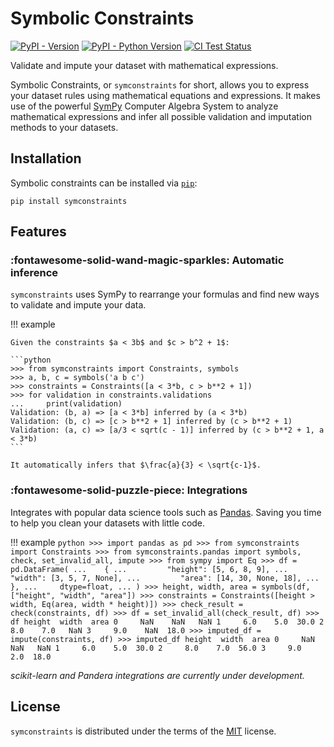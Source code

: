 # Symbolic Constraints

[![PyPI - Version](https://img.shields.io/pypi/v/symconstraints.svg)](https://pypi.org/project/symconstraints)
[![PyPI - Python Version](https://img.shields.io/pypi/pyversions/symconstraints.svg)](https://pypi.org/project/symconstraints)
[![CI Test Status](https://img.shields.io/github/actions/workflow/status/abogical/symconstraints/tests.yaml?branch=main&label=tests&style=for-the-badge)](https://github.com/Abogical/symconstraints/actions/workflows/tests.yaml?query=branch%3Amain)

Validate and impute your dataset with mathematical expressions.

Symbolic Constraints, or `symconstraints` for short, allows you to express your dataset rules
using mathematical equations and expressions. It makes use of the powerful [SymPy](https://www.sympy.org) Computer Algebra System to analyze
mathematical expressions and infer all possible validation and imputation methods to your datasets.

## Installation

Symbolic constraints can be installed via [`pip`](https://pypi.org/project/pip/):

```console
pip install symconstraints
```

## Features

### :fontawesome-solid-wand-magic-sparkles: Automatic inference

`symconstraints` uses SymPy to rearrange your formulas and find new ways to validate and impute your data.

!!! example

    Given the constraints $a < 3b$ and $c > b^2 + 1$:

    ```python
    >>> from symconstraints import Constraints, symbols
    >>> a, b, c = symbols('a b c')
    >>> constraints = Constraints([a < 3*b, c > b**2 + 1])
    >>> for validation in constraints.validations
    ...     print(validation)
    Validation: (b, a) => [a < 3*b] inferred by (a < 3*b)
    Validation: (b, c) => [c > b**2 + 1] inferred by (c > b**2 + 1)
    Validation: (a, c) => [a/3 < sqrt(c - 1)] inferred by (c > b**2 + 1, a < 3*b)
    ```

    It automatically infers that $\frac{a}{3} < \sqrt{c-1}$.

### :fontawesome-solid-puzzle-piece: Integrations

Integrates with popular data science tools such as [Pandas](https://pandas.pydata.org/). Saving you time to help you clean your datasets with little code.

!!! example
    ```python
    >>> import pandas as pd
    >>> from symconstraints import Constraints
    >>> from symconstraints.pandas import symbols, check, set_invalid_all, impute
    >>> from sympy import Eq
    >>> df = pd.DataFrame(
    ...    {
    ...         "height": [5, 6, 8, 9],
    ...         "width": [3, 5, 7, None],
    ...         "area": [14, 30, None, 18],
    ...     },
    ...     dtype=float,
    ... )
    >>> height, width, area = symbols(df, ["height", "width", "area"])
    >>> constraints = Constraints([height > width, Eq(area, width * height)])
    >>> check_result = check(constraints, df)
    >>> df = set_invalid_all(check_result, df)
    >>> df
        height  width  area
    0     NaN    NaN   NaN
    1     6.0    5.0  30.0
    2     8.0    7.0   NaN
    3     9.0    NaN  18.0
    >>> imputed_df = impute(constraints, df)
    >>> imputed_df
        height  width  area
    0     NaN    NaN   NaN
    1     6.0    5.0  30.0
    2     8.0    7.0  56.0
    3     9.0    2.0  18.0
    ```

 _scikit-learn and Pandera integrations are currently under development._

## License

`symconstraints` is distributed under the terms of the [MIT](https://spdx.org/licenses/MIT.html) license.
